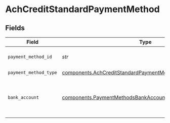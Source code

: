 # AchCreditStandardPaymentMethod


## Fields

| Field                                                                                                                                    | Type                                                                                                                                     | Required                                                                                                                                 | Description                                                                                                                              |
| ---------------------------------------------------------------------------------------------------------------------------------------- | ---------------------------------------------------------------------------------------------------------------------------------------- | ---------------------------------------------------------------------------------------------------------------------------------------- | ---------------------------------------------------------------------------------------------------------------------------------------- |
| `payment_method_id`                                                                                                                      | *str*                                                                                                                                    | :heavy_check_mark:                                                                                                                       | ID of the payment method.                                                                                                                |
| `payment_method_type`                                                                                                                    | [components.AchCreditStandardPaymentMethodPaymentMethodType](../../models/components/achcreditstandardpaymentmethodpaymentmethodtype.md) | :heavy_check_mark:                                                                                                                       | N/A                                                                                                                                      |
| `bank_account`                                                                                                                           | [components.PaymentMethodsBankAccount](../../models/components/paymentmethodsbankaccount.md)                                             | :heavy_check_mark:                                                                                                                       | A bank account as contained within a payment method.                                                                                     |